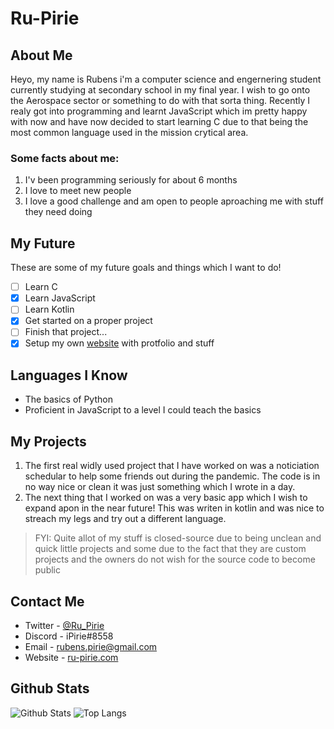 # Ru-Pirie
## About Me
Heyo, my name is Rubens i'm a computer science and engernering student currently studying at secondary school in my final year. I wish to go onto the Aerospace sector or something to do with that sorta thing. Recently I realy got into programming and learnt JavaScript which im pretty happy with now and have now decided to start learning C due to that being the most common language used in the mission crytical area.

### Some facts about me:
 1. I'v been programming seriously for about 6 months
 2. I love to meet new people
 3. I love a good challenge and am open to people aproaching me with stuff they need doing

## My Future
These are some of my future goals and things which I want to do!
- [ ] Learn C
- [x] Learn JavaScript
- [ ] Learn Kotlin
- [x] Get started on a proper project
- [ ] Finish that project...
- [x] Setup my own [website](https://ru-pirie.com) with protfolio and stuff 

## Languages I Know
 - The basics of Python
 - Proficient in JavaScript to a level I could teach the basics

## My Projects
1. The first real widly used project that I have worked on was a noticiation schedular to help some friends out during the pandemic. The code is in no way nice or clean it was just something which I wrote in a day.
2. The next thing that I worked on was a very basic app which I wish to expand apon in the near future! This was writen in kotlin and was nice to streach my legs and try out a different language.
> FYI: Quite allot of my stuff is closed-source due to being unclean and quick little projects and some due to the fact that they are custom projects and the owners do not wish for the source code to become public

## Contact Me
- Twitter - [@Ru_Pirie](https://twitter.com/Ru_Pirie)
- Discord - iPirie#8558
- Email - rubens.pirie@gmail.com
- Website - [ru-pirie.com](https://ru-pirie.com)

## Github Stats
![Github Stats](https://github-readme-stats.vercel.app/api?username=ru-pirie&count_private=true&show_icons=true&theme=dark)
![Top Langs](https://github-readme-stats.vercel.app/api/top-langs/?username=ru-pirie&theme=dark&layout=compact&langs_count=5)
